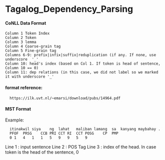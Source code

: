 # Tagalog_Dependency_Parsing


#### CoNLL Data Format

    Column 1 Token Index
    Column 2 Token
    Column 3 lemma
    Column 4 Coarse-grain tag
    Column 5 Fine-grain tag
    Columns 6-9: prefix|infix|suffix|reduplication (if any. If none, use  underscore  '_'
    Column 10: head's index (based on Col 1. If token is head of sentence, Column 10 == 0)
    Column 11: dep relations (in this case, we did not label so we marked it with underscore '_'
    
#### format reference: 

      https://ilk.uvt.nl/~emarsi/download/pubs/14964.pdf
      
      
#### MST Format 

Example:

      itinakwil	siya	ng	lahat	maliban	lamang	sa	kanyang	maybahay .
      PFOF	PRSG	CCB	PRI	CCT	RI	CCT	POSG	CP	PMP
      0	1	4	1	1	5	9	9	5	9

Line 1 : input sentence
Line 2 : POS Tag
Line 3 : index of the head. In case token is the head of the sentence, 0


      
     
